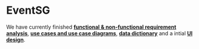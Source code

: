# EventSG

We have currently finished **[functional & non-functional requirement analysis](https://github.com/DouMaokang/EventSG/blob/master/Functional%20%26%20Non-Functional%20Requirements%20-%20Lab%201.pdf)**, **[use cases and use case diagrams](https://github.com/DouMaokang/EventSG/blob/master/Use%20Case%20Description%20-%20Lab%201.pdf)**, **[data dictionary](https://github.com/DouMaokang/EventSG/blob/master/Data%20Dictionary%20-%20Lab%201.pdf)** and a intial **[UI design](https://www.figma.com/proto/vuZk1jsc9zCfgahoaXrLXG/UI-Mockup?node-id=1%3A2&scaling=scale-down)**.
